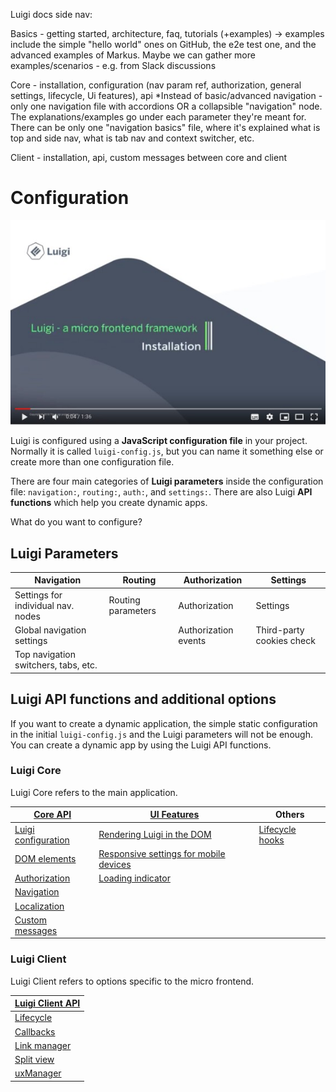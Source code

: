 Luigi docs side nav:

Basics - getting started, architecture, faq, tutorials (+examples) -> examples include the simple "hello world" ones on GitHub, the e2e test one, and the advanced examples of Markus. Maybe we can gather more examples/scenarios - e.g. from Slack discussions

Core - installation, configuration (nav param ref, authorization, general settings, lifecycle, Ui features), api
*Instead of basic/advanced navigation - only one navigation file with accordions OR a collapsible "navigation" node. The explanations/examples go under each parameter they're meant for. There can be only one "navigation basics" file, where it's explained what is top and side nav, what is tab nav and context switcher, etc.

Client - installation, api, custom messages between core and client



# Configuration

![Video](assets/video1.jpg)

Luigi is configured using a **JavaScript configuration file** in your project. Normally it is called `luigi-config.js`, but you can name it something else or create more than one configuration file.

There are four main categories of **Luigi parameters** inside the configuration file: `navigation:`, `routing:`, `auth:`, and `settings:`. There are also Luigi **API functions** which help you create dynamic apps.

What do you want to configure?

## Luigi Parameters

| Navigation  |  Routing | Authorization  | Settings |
|---|---|---|---|
| Settings for individual nav. nodes  | Routing parameters  |  Authorization | Settings |
| Global navigation settings |                |   Authorization events    |  Third-party cookies check |
| Top navigation switchers, tabs, etc.|              |    |     |

## Luigi API functions and additional options

If you want to create a dynamic application, the simple static configuration in the initial `luigi-config.js` and the Luigi parameters will not be enough. You can create a dynamic app by using the Luigi API functions.

### Luigi Core

Luigi Core refers to the main application.

| [Core API](luigi-core-api.md)  |  [UI Features](luigi-ux-features) | Others  |
|---|---|---|
| [Luigi configuration](luigi-core-api.md#luigi-config)  | [Rendering Luigi in the DOM](luigi-ux-features.md#rendering-of-luigi-application-in-the-dom) | [Lifecycle hooks](lifecycle-hooks.md)|
| [DOM elements](luigi-core-api.md#elements) |  [Responsive settings for mobile devices](luigi-ux-features.md#responsive-application-setup)  |   |
| [Authorization](luigi-core-api.md#authorization) |  [Loading indicator](luigi-ux-features.md#app-loading-indicator) |   |
|   [Navigation](luigi-core-api.md#luiginavigation)  |     |       |
| [Localization](luigi-core-api.md#luigii18n)    |    |       |
|   [Custom messages](luigi-core-api.md#custommessages)  |     |     |


### Luigi Client

Luigi Client refers to options specific to the micro frontend.

| [Luigi Client API](luigi-client-api.md)  |
|---|
|   [Lifecycle](luigi-client-api.md#lifecycle) |
|   [Callbacks](luigi-client-api.md#lifecycle˜initlistenercallback)|
|   [Link manager](luigi-client-api.md#linkmanager)|
|   [Split view](luigi-client-api.md#splitview)|
|   [uxManager](luigi-client-api.md#uxmanager)|